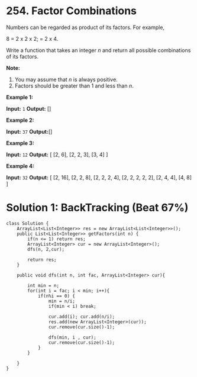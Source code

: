 # 254. Factor Combinations
Numbers can be regarded as product of its factors. For example,

8 = 2 x 2 x 2;
  = 2 x 4.

Write a function that takes an integer  _n_  and return all possible combinations of its factors.

**Note:**

1.  You may assume that  _n_  is always positive.
2.  Factors should be greater than 1 and less than  _n_.

**Example 1:**

**Input:** `1`
**Output:** []

**Example 2:**

**Input:** `37`
**Output:**[]

**Example 3:**

**Input:** `12`
**Output:**
[
  [2, 6],
  [2, 2, 3],
  [3, 4]
]

**Example 4:**

**Input:** `32`
**Output:**
[
  [2, 16],
  [2, 2, 8],
  [2, 2, 2, 4],
  [2, 2, 2, 2, 2],
  [2, 4, 4],
  [4, 8]
]


# Solution 1: BackTracking (Beat 67%)
```
class Solution {
    ArrayList<List<Integer>> res = new ArrayList<List<Integer>>();
    public List<List<Integer>> getFactors(int n) {
        if(n <= 1) return res;
        ArrayList<Integer> cur = new ArrayList<Integer>();
        dfs(n, 2,cur);
        
        return res;
    }
    
    public void dfs(int n, int fac, ArrayList<Integer> cur){
        
        int min = n;
        for(int i = fac; i < min; i++){
            if(n%i == 0) {
                min = n/i;
                if(min < i) break;
                
                cur.add(i); cur.add(n/i);
                res.add(new ArrayList<Integer>(cur));
                cur.remove(cur.size()-1);
                
                dfs(min, i , cur);
                cur.remove(cur.size()-1);
            }
        }
        
    }
}
```